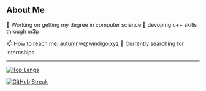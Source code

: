 ## About Me

🔭 Working on getting my degree in computer science
🌱 devoping c++ skills through m3p

📫 How to reach me: autumnw@windigo.xyz
🙌 Currently searching for internships

---

[![Top Langs](https://github-readme-stats.vercel.app/api/top-langs/?username=autumnWindigo)](https://github.com/anuraghazra/github-readme-stats)

[![GitHub Streak](https://github-readme-streak-stats.herokuapp.com?user=autumnWindigo&theme=catppuccin-mocha&mode=weekly)](https://git.io/streak-stats)
